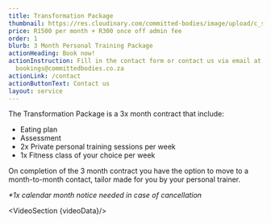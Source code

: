 ```yaml
---
title: Transformation Package
thumbnail: https://res.cloudinary.com/committed-bodies/image/upload/c_scale,f_auto,q_auto,w_600/v1642662980/services/membership-Take-Back-Your-Life-Benoni.png
price: R1500 per month + R300 once off admin fee
order: 1
blurb: 3 Month Personal Training Package
actionHeading: Book now!
actionInstruction: Fill in the contact form or contact us via email at
  bookings@committedbodies.co.za
actionLink: /contact
actionButtonText: Contact us
layout: service
---
```

<script>
  import VideoSection from "$lib/components/VideoSection.svelte"
  import motivationVideo from "$lib/data/motivationVideo.json"
  let videoData = motivationVideo.videoData;
</script> 

The Transformation Package is a 3x month contract that include:

* E﻿ating plan
* Assessment
* 2﻿x Private personal training sessions per week
* 1﻿x Fitness class of your choice per week

O﻿n completion of the 3 month contract you have the option to move to a month-to-month contact, tailor made for you by your personal trainer.

*\*﻿1x calendar month notice needed in case of cancellation*

<VideoSection {videoData}/>